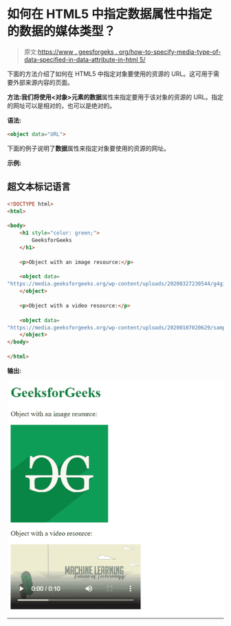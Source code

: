 # 如何在 HTML5 中指定数据属性中指定的数据的媒体类型？

> 原文:[https://www . geesforgeks . org/how-to-specify-media-type-of-data-specified-in-data-attribute-in-html 5/](https://www.geeksforgeeks.org/how-to-specify-media-type-of-data-specified-in-data-attribute-in-html5/)

下面的方法介绍了如何在 HTML5 中指定对象要使用的资源的 URL。这可用于需要外部来源内容的页面。

**方法:**我们将使用<对象>元素的**数据**属性来指定要用于该对象的资源的 URL。指定的网址可以是相对的，也可以是绝对的。

**语法:**

```html
<object data="URL">
```

下面的例子说明了**数据**属性来指定对象要使用的资源的网址。

**示例:**

## 超文本标记语言

```html
<!DOCTYPE html>
<html>

<body>
    <h1 style="color: green;">
        GeeksforGeeks
    </h1>

    <p>Object with an image resource:</p>

    <object data=
"https://media.geeksforgeeks.org/wp-content/uploads/20200327230544/g4gicon.png">
    </object>

    <p>Object with a video resource:</p>

    <object data=
"https://media.geeksforgeeks.org/wp-content/uploads/20200107020629/sample_video.mp4">
    </object>
</body>

</html>
```

**输出:**

![](img/cb365b9573d22bba0019621901baf817.png)